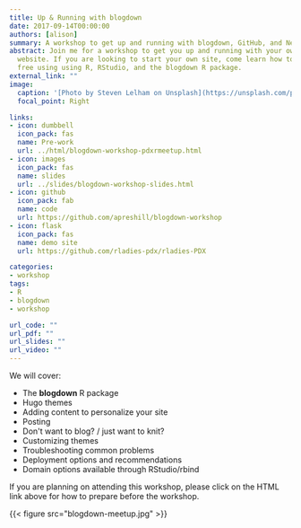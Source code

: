 ```yaml
---
title: Up & Running with blogdown
date: 2017-09-14T00:00:00
authors: [alison]
summary: A workshop to get up and running with blogdown, GitHub, and Netlify
abstract: Join me for a workshop to get you up and running with your own personal
  website. If you are looking to start your own site, come learn how to do it for
  free using using R, RStudio, and the blogdown R package.
external_link: ""
image:
  caption: '[Photo by Steven Lelham on Unsplash](https://unsplash.com/photos/atSaEOeE8Nk)'
  focal_point: Right

links:
- icon: dumbbell
  icon_pack: fas
  name: Pre-work
  url: ../html/blogdown-workshop-pdxrmeetup.html
- icon: images
  icon_pack: fas
  name: slides
  url: ../slides/blogdown-workshop-slides.html
- icon: github
  icon_pack: fab
  name: code
  url: https://github.com/apreshill/blogdown-workshop
- icon: flask
  icon_pack: fas
  name: demo site
  url: https://github.com/rladies-pdx/rladies-PDX

categories:
- workshop
tags:
- R
- blogdown
- workshop

url_code: ""
url_pdf: ""
url_slides: ""
url_video: ""
---
```

We will cover:

- The **blogdown** R package
- Hugo themes
- Adding content to personalize your site
- Posting 
- Don't want to blog? / just want to knit?
- Customizing themes
- Troubleshooting common problems
- Deployment options and recommendations
- Domain options available through RStudio/rbind

If you are planning on attending this workshop, please click on the HTML link above for how to prepare before the workshop.

{{< figure src="blogdown-meetup.jpg" >}}



